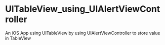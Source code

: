 # UITableView_using_UIAlertViewController
An iOS App using UITableView by using UIAlertViewController to store value in TableView
